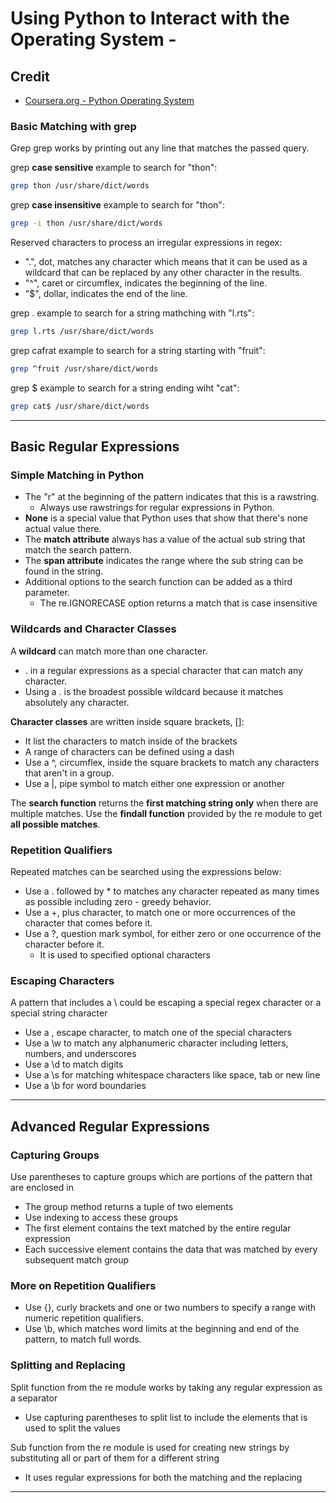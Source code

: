 # Using Python to Interact with the Operating System - 

## Credit
* [Coursera.org - Python Operating System](https://www.coursera.org/learn/python-operating-system/home/week/3)



### Basic Matching with grep
Grep grep works by printing out any line that matches the passed query.

grep __case sensitive__ example to search for "thon":
```bash
grep thon /usr/share/dict/words
```

grep __case insensitive__ example to search for "thon":
```bash
grep -i thon /usr/share/dict/words
```

Reserved characters to process an irregular expressions in regex:
* ".", dot, matches any character which means that it can be used as a wildcard that can be replaced by any other character in the results.
* "^", caret or circumflex, indicates the beginning of the line. 
* "$", dollar, indicates the end of the line.

grep . example to search for a string mathching with "l.rts":
```bash
grep l.rts /usr/share/dict/words
```

grep cafrat example to search for a string starting with "fruit":
```bash
grep ^fruit /usr/share/dict/words
```

grep $ example to search for a string ending wiht "cat":
```bash
grep cat$ /usr/share/dict/words
```

---

## Basic Regular Expressions
### Simple Matching in Python
* The "r" at the beginning of the pattern indicates that this is a rawstring.
    * Always use rawstrings for regular expressions in Python.
* __None__ is a special value that Python uses that show that there's none actual value there.
* The **match attribute** always has a value of the actual sub string that match the search pattern.
* The **span attribute** indicates the range where the sub string can be found in the string.
* Additional options to the search function can be added as a third parameter.
    * The re.IGNORECASE option returns a match that is case insensitive

### Wildcards and Character Classes
A **wildcard** can match more than one character.
* . in a regular expressions as a special character that can match any character.
* Using a . is the broadest possible wildcard because it matches absolutely any character.

**Character classes** are written inside square brackets, []:
* It list the characters to match inside of the brackets
* A range of characters can be defined using a dash
* Use a ^, circumflex, inside the square brackets to match any characters that aren't in a group.
* Use a |, pipe symbol to match either one expression or another

The **search function** returns the __first matching string only__ when there are multiple matches. Use the **findall function** provided by the re module to get __all possible matches__.

### Repetition Qualifiers
Repeated matches can be searched using the expressions below:
* Use a . followed by * to matches any character repeated as many times as possible including zero - greedy behavior.
* Use a +, plus character, to match one or more occurrences of the character that comes before it.
* Use a ?, question mark symbol, for either zero or one occurrence of the character before it.
    * It is used to specified optional characters

### Escaping Characters
A pattern that includes a \ could be escaping a special regex character or a special string character
* Use a \, escape character, to match one of the special characters
* Use a \w to match any alphanumeric character including letters, numbers, and underscores
* Use a \d to match digits
* Use a \s for matching whitespace characters like space, tab or new line
* Use a \b for word boundaries

---

## Advanced Regular Expressions
### Capturing Groups
Use parentheses to capture groups which are portions of the pattern that are enclosed in
* The group method returns a tuple of two elements
* Use indexing to access these groups
* The first element contains the text matched by the entire regular expression
* Each successive element contains the data that was matched by every subsequent match group

### More on Repetition Qualifiers
* Use {}, curly brackets and one or two numbers to specify a range with numeric repetition qualifiers.
* Use \b, which matches word limits at the beginning and end of the pattern, to match full words.

### Splitting and Replacing
Split function from the re module works by taking any regular expression as a separator
* Use capturing parentheses to split list to include the elements that is used to split the values

Sub function from the re module is used for creating new strings by substituting all or part of them for a different string
* It uses regular expressions for both the matching and the replacing

---


